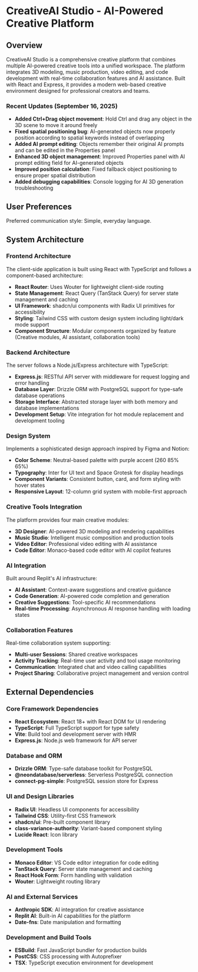 # CreativeAI Studio - AI-Powered Creative Platform

## Overview

CreativeAI Studio is a comprehensive creative platform that combines multiple AI-powered creative tools into a unified workspace. The platform integrates 3D modeling, music production, video editing, and code development with real-time collaboration features and AI assistance. Built with React and Express, it provides a modern web-based creative environment designed for professional creators and teams.

### Recent Updates (September 16, 2025)
- **Added Ctrl+Drag object movement**: Hold Ctrl and drag any object in the 3D scene to move it around freely
- **Fixed spatial positioning bug**: AI-generated objects now properly position according to spatial keywords instead of overlapping
- **Added AI prompt editing**: Objects remember their original AI prompts and can be edited in the Properties panel
- **Enhanced 3D object management**: Improved Properties panel with AI prompt editing field for AI-generated objects
- **Improved position calculation**: Fixed fallback object positioning to ensure proper spatial distribution
- **Added debugging capabilities**: Console logging for AI 3D generation troubleshooting

## User Preferences

Preferred communication style: Simple, everyday language.

## System Architecture

### Frontend Architecture
The client-side application is built using React with TypeScript and follows a component-based architecture:
- **React Router**: Uses Wouter for lightweight client-side routing
- **State Management**: React Query (TanStack Query) for server state management and caching
- **UI Framework**: shadcn/ui components with Radix UI primitives for accessibility
- **Styling**: Tailwind CSS with custom design system including light/dark mode support
- **Component Structure**: Modular components organized by feature (Creative modules, AI assistant, collaboration tools)

### Backend Architecture
The server follows a Node.js/Express architecture with TypeScript:
- **Express.js**: RESTful API server with middleware for request logging and error handling
- **Database Layer**: Drizzle ORM with PostgreSQL support for type-safe database operations
- **Storage Interface**: Abstracted storage layer with both memory and database implementations
- **Development Setup**: Vite integration for hot module replacement and development tooling

### Design System
Implements a sophisticated design approach inspired by Figma and Notion:
- **Color Scheme**: Neutral-based palette with purple accent (260 85% 65%)
- **Typography**: Inter for UI text and Space Grotesk for display headings
- **Component Variants**: Consistent button, card, and form styling with hover states
- **Responsive Layout**: 12-column grid system with mobile-first approach

### Creative Tools Integration
The platform provides four main creative modules:
- **3D Designer**: AI-powered 3D modeling and rendering capabilities
- **Music Studio**: Intelligent music composition and production tools
- **Video Editor**: Professional video editing with AI assistance
- **Code Editor**: Monaco-based code editor with AI copilot features

### AI Integration
Built around Replit's AI infrastructure:
- **AI Assistant**: Context-aware suggestions and creative guidance
- **Code Generation**: AI-powered code completion and generation
- **Creative Suggestions**: Tool-specific AI recommendations
- **Real-time Processing**: Asynchronous AI response handling with loading states

### Collaboration Features
Real-time collaboration system supporting:
- **Multi-user Sessions**: Shared creative workspaces
- **Activity Tracking**: Real-time user activity and tool usage monitoring
- **Communication**: Integrated chat and video calling capabilities
- **Project Sharing**: Collaborative project management and version control

## External Dependencies

### Core Framework Dependencies
- **React Ecosystem**: React 18+ with React DOM for UI rendering
- **TypeScript**: Full TypeScript support for type safety
- **Vite**: Build tool and development server with HMR
- **Express.js**: Node.js web framework for API server

### Database and ORM
- **Drizzle ORM**: Type-safe database toolkit for PostgreSQL
- **@neondatabase/serverless**: Serverless PostgreSQL connection
- **connect-pg-simple**: PostgreSQL session store for Express

### UI and Design Libraries
- **Radix UI**: Headless UI components for accessibility
- **Tailwind CSS**: Utility-first CSS framework
- **shadcn/ui**: Pre-built component library
- **class-variance-authority**: Variant-based component styling
- **Lucide React**: Icon library

### Development Tools
- **Monaco Editor**: VS Code editor integration for code editing
- **TanStack Query**: Server state management and caching
- **React Hook Form**: Form handling with validation
- **Wouter**: Lightweight routing library

### AI and External Services
- **Anthropic SDK**: AI integration for creative assistance
- **Replit AI**: Built-in AI capabilities for the platform
- **Date-fns**: Date manipulation and formatting

### Development and Build Tools
- **ESBuild**: Fast JavaScript bundler for production builds
- **PostCSS**: CSS processing with Autoprefixer
- **TSX**: TypeScript execution environment for development